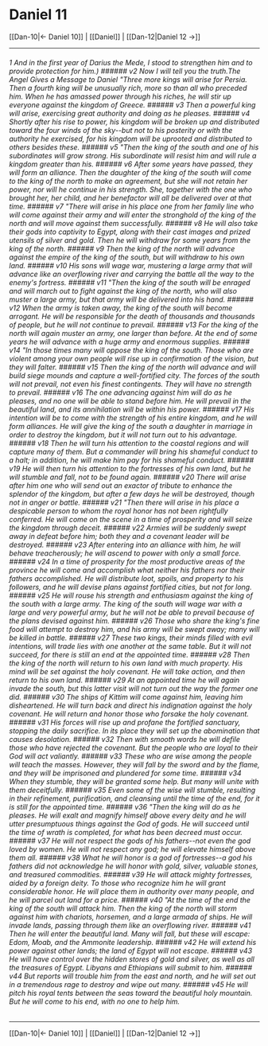 # Daniel 11

[[Dan-10|← Daniel 10]] | [[Daniel]] | [[Dan-12|Daniel 12 →]]
***

###### 1 And in the first year of Darius the Mede, I stood to strengthen him and to provide protection for him.) ###### v2 Now I will tell you the truth.The Angel Gives a Message to Daniel "Three more kings will arise for Persia. Then a fourth king will be unusually rich, more so than all who preceded him. When he has amassed power through his riches, he will stir up everyone against the kingdom of Greece. ###### v3 Then a powerful king will arise, exercising great authority and doing as he pleases. ###### v4 Shortly after his rise to power, his kingdom will be broken up and distributed toward the four winds of the sky--but not to his posterity or with the authority he exercised, for his kingdom will be uprooted and distributed to others besides these. ###### v5 "Then the king of the south and one of his subordinates will grow strong. His subordinate will resist him and will rule a kingdom greater than his. ###### v6 After some years have passed, they will form an alliance. Then the daughter of the king of the south will come to the king of the north to make an agreement, but she will not retain her power, nor will he continue in his strength. She, together with the one who brought her, her child, and her benefactor will all be delivered over at that time. ###### v7 "There will arise in his place one from her family line who will come against their army and will enter the stronghold of the king of the north and will move against them successfully. ###### v8 He will also take their gods into captivity to Egypt, along with their cast images and prized utensils of silver and gold. Then he will withdraw for some years from the king of the north. ###### v9 Then the king of the north will advance against the empire of the king of the south, but will withdraw to his own land. ###### v10 His sons will wage war, mustering a large army that will advance like an overflowing river and carrying the battle all the way to the enemy's fortress. ###### v11 "Then the king of the south will be enraged and will march out to fight against the king of the north, who will also muster a large army, but that army will be delivered into his hand. ###### v12 When the army is taken away, the king of the south will become arrogant. He will be responsible for the death of thousands and thousands of people, but he will not continue to prevail. ###### v13 For the king of the north will again muster an army, one larger than before. At the end of some years he will advance with a huge army and enormous supplies. ###### v14 "In those times many will oppose the king of the south. Those who are violent among your own people will rise up in confirmation of the vision, but they will falter. ###### v15 Then the king of the north will advance and will build siege mounds and capture a well-fortified city. The forces of the south will not prevail, not even his finest contingents. They will have no strength to prevail. ###### v16 The one advancing against him will do as he pleases, and no one will be able to stand before him. He will prevail in the beautiful land, and its annihilation will be within his power. ###### v17 His intention will be to come with the strength of his entire kingdom, and he will form alliances. He will give the king of the south a daughter in marriage in order to destroy the kingdom, but it will not turn out to his advantage. ###### v18 Then he will turn his attention to the coastal regions and will capture many of them. But a commander will bring his shameful conduct to a halt; in addition, he will make him pay for his shameful conduct. ###### v19 He will then turn his attention to the fortresses of his own land, but he will stumble and fall, not to be found again. ###### v20 There will arise after him one who will send out an exactor of tribute to enhance the splendor of the kingdom, but after a few days he will be destroyed, though not in anger or battle. ###### v21 "Then there will arise in his place a despicable person to whom the royal honor has not been rightfully conferred. He will come on the scene in a time of prosperity and will seize the kingdom through deceit. ###### v22 Armies will be suddenly swept away in defeat before him; both they and a covenant leader will be destroyed. ###### v23 After entering into an alliance with him, he will behave treacherously; he will ascend to power with only a small force. ###### v24 In a time of prosperity for the most productive areas of the province he will come and accomplish what neither his fathers nor their fathers accomplished. He will distribute loot, spoils, and property to his followers, and he will devise plans against fortified cities, but not for long. ###### v25 He will rouse his strength and enthusiasm against the king of the south with a large army. The king of the south will wage war with a large and very powerful army, but he will not be able to prevail because of the plans devised against him. ###### v26 Those who share the king's fine food will attempt to destroy him, and his army will be swept away; many will be killed in battle. ###### v27 These two kings, their minds filled with evil intentions, will trade lies with one another at the same table. But it will not succeed, for there is still an end at the appointed time. ###### v28 Then the king of the north will return to his own land with much property. His mind will be set against the holy covenant. He will take action, and then return to his own land. ###### v29 At an appointed time he will again invade the south, but this latter visit will not turn out the way the former one did. ###### v30 The ships of Kittim will come against him, leaving him disheartened. He will turn back and direct his indignation against the holy covenant. He will return and honor those who forsake the holy covenant. ###### v31 His forces will rise up and profane the fortified sanctuary, stopping the daily sacrifice. In its place they will set up the abomination that causes desolation. ###### v32 Then with smooth words he will defile those who have rejected the covenant. But the people who are loyal to their God will act valiantly. ###### v33 These who are wise among the people will teach the masses. However, they will fall by the sword and by the flame, and they will be imprisoned and plundered for some time. ###### v34 When they stumble, they will be granted some help. But many will unite with them deceitfully. ###### v35 Even some of the wise will stumble, resulting in their refinement, purification, and cleansing until the time of the end, for it is still for the appointed time. ###### v36 "Then the king will do as he pleases. He will exalt and magnify himself above every deity and he will utter presumptuous things against the God of gods. He will succeed until the time of wrath is completed, for what has been decreed must occur. ###### v37 He will not respect the gods of his fathers--not even the god loved by women. He will not respect any god; he will elevate himself above them all. ###### v38 What he will honor is a god of fortresses--a god his fathers did not acknowledge he will honor with gold, silver, valuable stones, and treasured commodities. ###### v39 He will attack mighty fortresses, aided by a foreign deity. To those who recognize him he will grant considerable honor. He will place them in authority over many people, and he will parcel out land for a price. ###### v40 "At the time of the end the king of the south will attack him. Then the king of the north will storm against him with chariots, horsemen, and a large armada of ships. He will invade lands, passing through them like an overflowing river. ###### v41 Then he will enter the beautiful land. Many will fall, but these will escape: Edom, Moab, and the Ammonite leadership. ###### v42 He will extend his power against other lands; the land of Egypt will not escape. ###### v43 He will have control over the hidden stores of gold and silver, as well as all the treasures of Egypt. Libyans and Ethiopians will submit to him. ###### v44 But reports will trouble him from the east and north, and he will set out in a tremendous rage to destroy and wipe out many. ###### v45 He will pitch his royal tents between the seas toward the beautiful holy mountain. But he will come to his end, with no one to help him.

***
[[Dan-10|← Daniel 10]] | [[Daniel]] | [[Dan-12|Daniel 12 →]]
